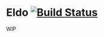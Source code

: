 # Eldo [![Build Status](https://travis-ci.org/mstruebing/eldo.svg?branch=master)](https://travis-ci.org/mstruebing/eldo)

WIP
